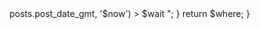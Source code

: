<?php 

add_filter('posts_where', 'my_delay_posts');
function my_delay_posts($where) {
  global $wpdb;

  if(is_feed()) {
    // Get timestamp & set delay
    $now = gmdate('Y-m-d H:i:s');
    $wait = '10';
    $device = 'MINUTE' // MINUTE, HOUR, DAY, WEEK, MONTH, YEAR

    // Add to default SQL WHERE
    $where .= " AND TIMESTAMPDIFF($device, $wpdb->posts.post_date_gmt, '$now') > $wait ";
  }

  return $where;
}